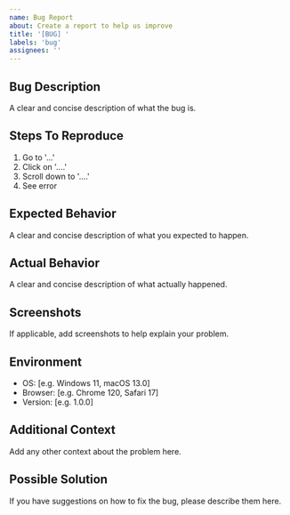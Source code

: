 ```yaml
---
name: Bug Report
about: Create a report to help us improve
title: '[BUG] '
labels: 'bug'
assignees: ''
---
```


## Bug Description

A clear and concise description of what the bug is.

## Steps To Reproduce

1. Go to '...'
2. Click on '....'
3. Scroll down to '....'
4. See error

## Expected Behavior

A clear and concise description of what you expected to happen.

## Actual Behavior

A clear and concise description of what actually happened.

## Screenshots

If applicable, add screenshots to help explain your problem.

## Environment

- OS: [e.g. Windows 11, macOS 13.0]
- Browser: [e.g. Chrome 120, Safari 17]
- Version: [e.g. 1.0.0]

## Additional Context

Add any other context about the problem here.

## Possible Solution

If you have suggestions on how to fix the bug, please describe them here.
